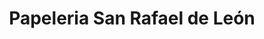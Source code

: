 ---
title: "Papeleria San Rafael de León"
url: /toluca-de-lerdo/papeleria-san-rafael-de-leon/
shop: material de oficina
---